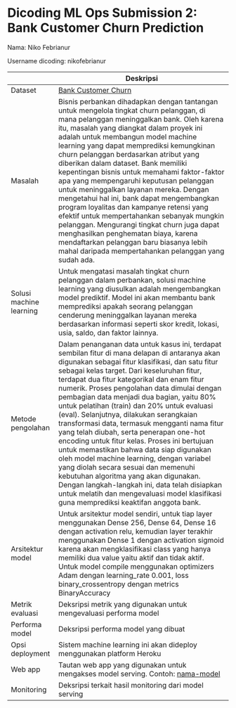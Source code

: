 # Dicoding ML Ops Submission 2: Bank Customer Churn Prediction
Nama: Niko Febrianur

Username dicoding: nikofebrianur

| | Deskripsi |
| ----------- | ----------- |
| Dataset | [Bank Customer Churn](https://www.kaggle.com/datasets/radheshyamkollipara/bank-customer-churn) |
| Masalah | Bisnis perbankan dihadapkan dengan tantangan untuk mengelola tingkat churn pelanggan, di mana pelanggan meninggalkan bank. Oleh karena itu, masalah yang diangkat dalam proyek ini adalah untuk membangun model machine learning yang dapat memprediksi kemungkinan churn pelanggan berdasarkan atribut yang diberikan dalam dataset. Bank memiliki kepentingan bisnis untuk memahami faktor-faktor apa yang mempengaruhi keputusan pelanggan untuk meninggalkan layanan mereka. Dengan mengetahui hal ini, bank dapat mengembangkan program loyalitas dan kampanye retensi yang efektif untuk mempertahankan sebanyak mungkin pelanggan. Mengurangi tingkat churn juga dapat menghasilkan penghematan biaya, karena mendaftarkan pelanggan baru biasanya lebih mahal daripada mempertahankan pelanggan yang sudah ada. |
| Solusi machine learning | Untuk mengatasi masalah tingkat churn pelanggan dalam perbankan, solusi machine learning yang diusulkan adalah mengembangkan model prediktif. Model ini akan membantu bank memprediksi apakah seorang pelanggan cenderung meninggalkan layanan mereka berdasarkan informasi seperti skor kredit, lokasi, usia, saldo, dan faktor lainnya. |
| Metode pengolahan | Dalam penanganan data untuk kasus ini, terdapat sembilan fitur di mana delapan di antaranya akan digunakan sebagai fitur klasifikasi, dan satu fitur sebagai kelas target. Dari keseluruhan fitur, terdapat dua fitur kategorikal dan enam fitur numerik. Proses pengolahan data dimulai dengan pembagian data menjadi dua bagian, yaitu 80% untuk pelatihan (train) dan 20% untuk evaluasi (eval). Selanjutnya, dilakukan serangkaian transformasi data, termasuk mengganti nama fitur yang telah diubah, serta penerapan one-hot encoding untuk fitur kelas. Proses ini bertujuan untuk memastikan bahwa data siap digunakan oleh model machine learning, dengan variabel yang diolah secara sesuai dan memenuhi kebutuhan algoritma yang akan digunakan. Dengan langkah-langkah ini, data telah disiapkan untuk melatih dan mengevaluasi model klasifikasi guna memprediksi keaktifan anggota bank. |
| Arsitektur model | Untuk arsitektur model sendiri, untuk tiap layer menggunakan Dense 256, Dense 64, Dense 16 dengan activation relu, kemudian layer terakhir menggunakan Dense 1 dengan activation sigmoid karena akan mengklasifikasi class yang hanya memiliki dua value yaitu aktif dan tidak aktif. Untuk model compile menggunakan optimizers Adam dengan learning_rate 0.001, loss binary_crossentropy dengan metrics BinaryAccuracy |
| Metrik evaluasi | Deksripsi metrik yang digunakan untuk mengevaluasi performa model |
| Performa model | Deksripsi performa model yang dibuat |
| Opsi deployment | Sistem machine learning ini akan dideploy menggunakan platform Heroku |
| Web app | Tautan web app yang digunakan untuk mengakses model serving. Contoh: [nama-model](https://model-resiko-kredit.herokuapp.com/v1/models/model-resiko-kredit/metadata)|
| Monitoring | Deksripsi terkait hasil monitoring dari model serving |
